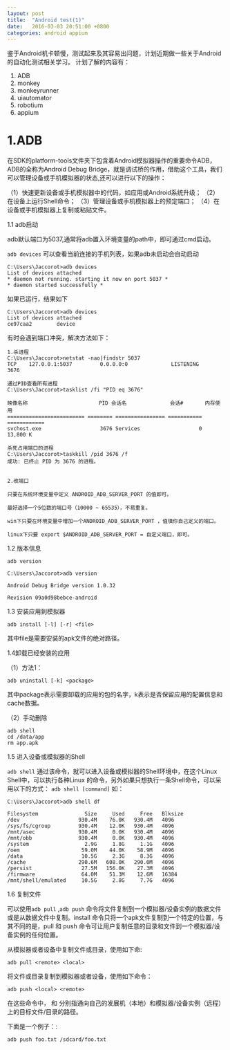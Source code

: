 ```yaml
---
layout: post
title:  "Android test(1)"
date:   2016-03-03 20:51:00 +0800
categories: android appium
---
```

  鉴于Android机卡顿慢，测试起来及其容易出问题，计划近期做一些关于Android的自动化测试相关学习。
  计划了解的内容有：
  1. ADB
  2. monkey
  3. monkeyrunner
  4. uiautomator
  5. robotium
  6. appium


# 1.ADB
在SDK的platform-tools文件夹下包含着Android模拟器操作的重要命令ADB，ADB的全称为Android Debug Bridge，就是调试桥的作用，借助这个工具，我们可以管理设备或手机模拟器的状态,还可以进行以下的操作：

（1）快速更新设备或手机模拟器中的代码，如应用或Android系统升级；
（2）在设备上运行Shell命令；
（3）管理设备或手机模拟器上的预定端口；
（4）在设备或手机模拟器上复制或粘贴文件。

1.1 adb启动

adb默认端口为5037,通常将adb置入环境变量的path中，即可通过cmd启动。

`adb devices` 可以查看当前连接的手机列表，如果adb未启动会自动启动

    C:\Users\Jaccorot>adb devices
    List of devices attached
    * daemon not running. starting it now on port 5037 *
    * daemon started successfully *

如果已运行，结果如下

    C:\Users\Jaccorot>adb devices
    List of devices attached
    ce97caa2        device

有时会遇到端口冲突，解决方法如下：

    1.杀进程
    C:\Users\Jaccorot>netstat -nao|findstr 5037
    TCP    127.0.0.1:5037         0.0.0.0:0              LISTENING       3676

    通过PID查看所有进程
    C:\Users\Jaccorot>tasklist /fi "PID eq 3676"

    映像名称                       PID 会话名              会话#       内存使用
    ========================= ======== ================ =========== ============
    svchost.exe                   3676 Services                   0     13,800 K

    杀死占用端口的进程
    C:\Users\Jaccorot>taskkill /pid 3676 /f
    成功: 已终止 PID 为 3676 的进程。


    2.改端口

    只要在系统环境变量中定义 ANDROID_ADB_SERVER_PORT 的值即可。

    最好选择一个5位数的端口号（10000 ~ 65535），不易重复。

    win下只要在环境变量中增加一个ANDROID_ADB_SERVER_PORT ，值填你自己定义的端口。

    linux下只要 export $ANDROID_ADB_SERVER_PORT = 自定义端口，即可。


1.2 版本信息

`adb version`

    C:\Users\Jaccorot>adb version

    Android Debug Bridge version 1.0.32

    Revision 09a0d98bebce-android

1.3 安装应用到模拟器 

`adb install [-l] [-r] <file>`

其中file是需要安装的apk文件的绝对路径。

 
1.4卸载已经安装的应用

（1）方法1：

`adb uninstall [-k] <package>`

其中package表示需要卸载的应用的包的名字，k表示是否保留应用的配置信息和cache数据。

（2）手动删除

    adb shell
    cd /data/app
    rm app.apk

1.5 进入设备或模拟器的Shell

`adb shell` 通过该命令，就可以进入设备或模拟器的Shell环境中，在这个Linux Shell中，可以执行各种Linux 的命令，另外如果只想执行一条Shell命令，可以采用以下的方式：
`adb shell [command]`
如：

    C:\Users\Jaccorot>adb shell df

    Filesystem               Size     Used     Free   Blksize
    /dev                   930.4M    76.0K   930.4M   4096
    /sys/fs/cgroup         930.4M    12.0K   930.4M   4096
    /mnt/asec              930.4M     0.0K   930.4M   4096
    /mnt/obb               930.4M     0.0K   930.4M   4096
    /system                  2.9G     1.8G     1.1G   4096
    /oem                    59.0M    44.0K    58.9M   4096
    /data                   10.5G     2.3G     8.3G   4096
    /cache                 290.6M   608.0K   290.0M   4096
    /persist                27.5M   156.0K    27.3M   4096
    /firmware               64.0M    51.3M    12.6M   16384
    /mnt/shell/emulated     10.5G     2.8G     7.7G   4096

1.6 复制文件

可以使用`adb pull` ,`adb push` 命令将文件复制到一个模拟器/设备实例的数据文件或是从数据文件中复制。install 命令只将一个apk文件复制到一个特定的位置，与其不同的是，pull 和 push 命令可让用户复制任意的目录和文件到一个模拟器/设备实例的任何位置。

从模拟器或者设备中复制文件或目录，使用如下命:

`adb pull <remote> <local>`

将文件或目录复制到模拟器或者设备，使用如下命令：

`adb push <local> <remote>`

在这些命令中， <local> 和<remote> 分别指通向自己的发展机（本地）和模拟器/设备实例（远程）上的目标文件/目录的路径。

下面是一个例子：:

`adb push foo.txt /sdcard/foo.txt`